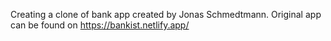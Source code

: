 Creating a clone of bank app created by Jonas Schmedtmann. Original app can be found on https://bankist.netlify.app/
